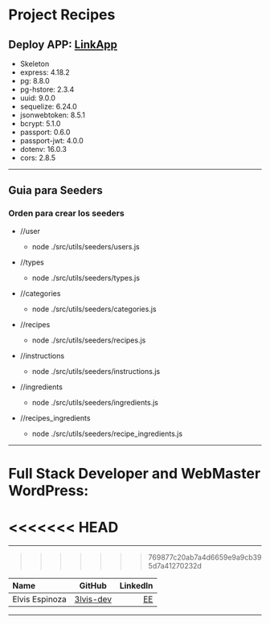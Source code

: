 # Project Recipes 

## Deploy APP: [LinkApp](#)

- Skeleton
- express: 4.18.2
- pg: 8.8.0
- pg-hstore: 2.3.4
- uuid: 9.0.0
- sequelize: 6.24.0
- jsonwebtoken: 8.5.1
- bcrypt: 5.1.0
- passport: 0.6.0
- passport-jwt: 4.0.0
- dotenv: 16.0.3
- cors: 2.8.5

---

## Guia para Seeders
### Orden para crear los seeders
- //user 
  - node ./src/utils/seeders/users.js

- //types 
  - node ./src/utils/seeders/types.js 

- //categories 
  - node ./src/utils/seeders/categories.js 

- //recipes 
  - node ./src/utils/seeders/recipes.js 

- //instructions 
  - node ./src/utils/seeders/instructions.js

- //ingredients 
  - node ./src/utils/seeders/ingredients.js 

- //recipes_ingredients 
  - node ./src/utils/seeders/recipe_ingredients.js 

------------

# Full Stack Developer and WebMaster WordPress:
<<<<<<< HEAD
=======
------------
>>>>>>> 769877c20ab7a4d6659e9a9cb395d7a41270232d

| Name | GitHub  | LinkedIn |
| :------------ |:---------------:| -----:|
| Elvis Espinoza  | [3lvis-dev](https://github.com/3lvis-dev) | [EE](https://www.linkedin.com/in/elvis-alexander-espinoza-) |

------------